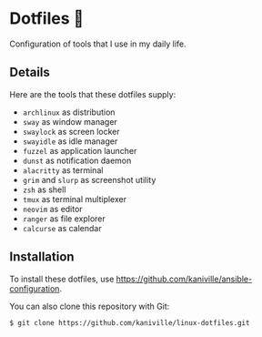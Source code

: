 # Dotfiles 🐧

Configuration of tools that I use in my daily life.

## Details
Here are the tools that these dotfiles supply:

- `archlinux` as distribution
- `sway` as window manager
- `swaylock` as screen locker
- `swayidle` as idle manager
- `fuzzel` as application launcher
- `dunst` as notification daemon
- `alacritty` as terminal
- `grim` and `slurp` as screenshot utility
- `zsh` as shell
- `tmux` as terminal multiplexer
- `neovim` as editor
- `ranger` as file explorer
- `calcurse` as calendar

## Installation
To install these dotfiles, use https://github.com/kaniville/ansible-configuration.

You can also clone this repository with Git:
```
$ git clone https://github.com/kaniville/linux-dotfiles.git
```
